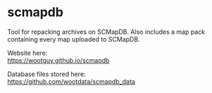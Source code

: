 # scmapdb
Tool for repacking archives on SCMapDB. Also includes a map pack containing every map uploaded to SCMapDB.

Website here:  
https://wootguy.github.io/scmapdb

Database files stored here:  
https://github.com/wootdata/scmapdb_data
